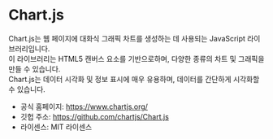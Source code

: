 # Chart.js

Chart.js는 웹 페이지에 대화식 그래픽 차트를 생성하는 데 사용되는 JavaScript 라이브러리입니다.  
이 라이브러리는 HTML5 캔버스 요소를 기반으로하며, 다양한 종류의 차트 및 그래픽을 만들 수 있습니다.  
Chart.js는 데이터 시각화 및 정보 표시에 매우 유용하며, 데이터를 간단하게 시각화할 수 있습니다.  
 - 공식 홈페이지: https://www.chartjs.org/
 - 깃헙 주소: https://github.com/chartjs/Chart.js
 - 라이센스: MIT 라이센스
